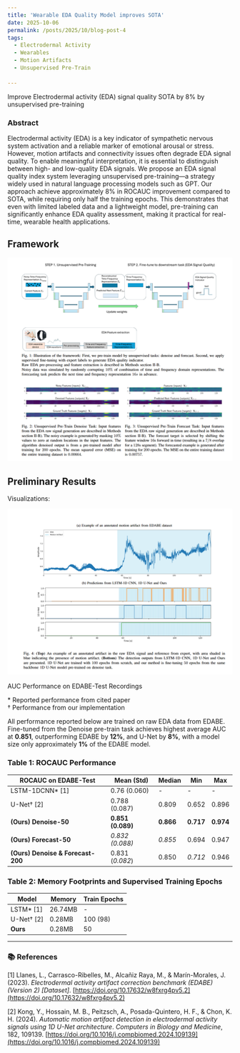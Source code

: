 ```yaml
---
title: 'Wearable EDA Quality Model improves SOTA'
date: 2025-10-06
permalink: /posts/2025/10/blog-post-4
tags:
  - Electrodermal Activity
  - Wearables
  - Motion Artifacts
  - Unsupervised Pre-Train
  
---
```

Improve Electrodermal activity (EDA) signal quality SOTA by $8\%$ by unsupervised pre-training 

### Abstract

Electrodermal activity (EDA) is a key indicator of sympathetic nervous system activation and a reliable marker of emotional arousal or stress. However, motion artifacts and connectivity issues often degrade EDA signal quality. To enable meaningful interpretation, it is essential to distinguish between high- and low-quality EDA signals.
We propose an EDA signal quality index system leveraging unsupervised pre-training—a strategy widely used in natural language processing models such as GPT.  Our approach achieve approximately $8\%$ in ROCAUC improvement compared to SOTA, while requiring only half the training epochs. This demonstrates that even with limited labeled data and a lightweight model, pre-training can significantly enhance EDA quality assessment, making it practical for real-time, wearable health applications.



## Framework

<img src='/images/eda_sqi/framework.png' width = '800'>


## Preliminary Results

Visualizations:

<img src='/images/eda_sqi/prelim_results.png' width = '800'>

AUC Performance on EDABE-Test Recordings

\* Reported performance from cited paper  
† Performance from our implementation


All performance reported below are trained on raw EDA data from EDABE.  
Fine-tuned from the Denoise pre-train task achieves highest average AUC at **0.851**, outperforming EDABE by **12%**, and U-Net by **8%**, with a model size only approximately **1%** of the EDABE model.

### Table 1: ROCAUC Performance

| ROCAUC on EDABE-Test                  | Mean (Std)      | Median  | Min    | Max    |
|--------------------------------------|-----------------|---------|--------|--------|
| LSTM-1DCNN\* [1]                     | 0.76 (0.060)    | -       | -      | -      |
| U-Net† [2]                           | 0.788 (0.087)   | 0.809   | 0.652  | 0.896  |
| **(Ours) Denoise-50**                | **0.851 (0.089)** | **0.866** | **0.717** | **0.974** |
| **(Ours) Forecast-50**               | _0.832 (0.088)_ | _0.855_ | 0.694  | 0.947  |
| **(Ours) Denoise & Forecast-200**    | 0.831 (_0.082_) | 0.850   | _0.712_ | 0.946  |


### Table 2: Memory Footprints and Supervised Training Epochs

| Model                    | Memory   | Train Epochs |
|-------------------------|----------|--------------|
| LSTM\* [1]              | 26.74MB  | -            |
| U-Net† [2]              | 0.28MB   | 100 (98)     |
| **Ours**                | 0.28MB   | 50           |

---

### 📚 References

[1] Llanes, L., Carrasco-Ribelles, M., Alcañiz Raya, M., & Marín-Morales, J. (2023). *Electrodermal activity artifact correction benchmark (EDABE) (Version 2) [Dataset]*. [https://doi.org/10.17632/w8fxrg4pv5.2](https://doi.org/10.17632/w8fxrg4pv5.2)


[2] Kong, Y., Hossain, M. B., Peitzsch, A., Posada-Quintero, H. F., & Chon, K. H. (2024). *Automatic motion artifact detection in electrodermal activity signals using 1D U-Net architecture*. *Computers in Biology and Medicine*, 182, 109139. [https://doi.org/10.1016/j.compbiomed.2024.109139](https://doi.org/10.1016/j.compbiomed.2024.109139)
